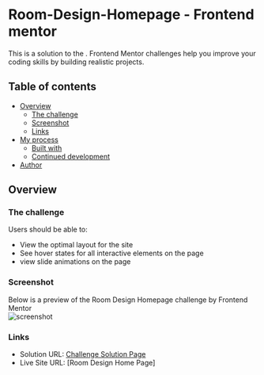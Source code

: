 # Room-Design-Homepage - Frontend mentor
This is a solution to the []().
Frontend Mentor challenges help you improve your coding skills by building realistic projects.

## Table of contents

- [Overview](#overview)
  - [The challenge](#the-challenge)
  - [Screenshot](#screenshot)
  - [Links](#links)
- [My process](#my-process)
  - [Built with](#built-with)
  - [Continued development](#continued-development)
- [Author](#author)

## Overview

### The challenge

Users should be able to:

- View the optimal layout for the site
- See hover states for all interactive elements on the page
- view slide animations on the page

### Screenshot

Below is a preview of the Room Design Homepage challenge by Frontend Mentor <br />
![screenshot](./assets/image/Preview.jpg?raw=true "Preview Image")

### Links


- Solution URL: [Challenge Solution Page]()
- Live Site URL: [Room Design Home Page]
